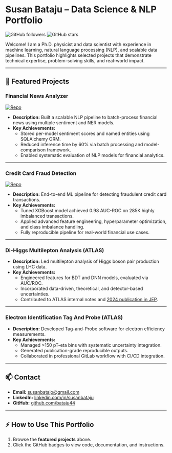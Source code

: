 # Susan Bataju – Data Science & NLP Portfolio

![GitHub followers](https://img.shields.io/github/followers/bataju44?label=Follow&style=social)
![GitHub stars](https://img.shields.io/github/stars/bataju44?style=social)

Welcome! I am a Ph.D. physicist and data scientist with experience in machine learning, natural language processing (NLP), and scalable data pipelines. This portfolio highlights selected projects that demonstrate technical expertise, problem-solving skills, and real-world impact.

---

## 💼 Featured Projects

### Financial News Analyzer
[![Repo](https://img.shields.io/badge/GitHub-Repo-blue?logo=github)](https://github.com/bataju44/financial-new-analyzer)
- **Description:** Built a scalable NLP pipeline to batch-process financial news using multiple sentiment and NER models.  
- **Key Achievements:**
  - Stored per-model sentiment scores and named entities using SQLAlchemy ORM.
  - Reduced inference time by 60% via batch processing and model-comparison framework.
  - Enabled systematic evaluation of NLP models for financial analytics.

---

### Credit Card Fraud Detection
[![Repo](https://img.shields.io/badge/GitHub-Repo-blue?logo=github)](https://github.com/bataju44/cc-fraud-detection-model)
- **Description:** End-to-end ML pipeline for detecting fraudulent credit card transactions.  
- **Key Achievements:**
  - Tuned XGBoost model achieved 0.98 AUC-ROC on 285K highly imbalanced transactions.
  - Applied advanced feature engineering, hyperparameter optimization, and class imbalance handling.
  - Fully reproducible pipeline for real-world financial use cases.

---

### Di-Higgs Multilepton Analysis (ATLAS)
- **Description:** Led multilepton analysis of Higgs boson pair production using LHC data.  
- **Key Achievements:**
  - Engineered features for BDT and DNN models, evaluated via AUC/ROC.
  - Incorporated data-driven, theoretical, and detector-based uncertainties.
  - Contributed to ATLAS internal notes and [2024 publication in JEP](https://arxiv.org/abs/2405.20040).

---

### Electron Identification Tag And Probe (ATLAS)
- **Description:** Developed Tag-and-Probe software for electron efficiency measurements.  
- **Key Achievements:**
  - Managed >150 pT-eta bins with systematic uncertainty integration.
  - Generated publication-grade reproducible outputs.
  - Collaborated in professional GitLab workflow with CI/CD integration.

---

## 📫 Contact

- **Email:** [susanbatajo@gmail.com](mailto:susanbatajo@gmail.com)  
- **LinkedIn:** [linkedin.com/in/susanbataju](https://www.linkedin.com/in/susanbataju)  
- **GitHub:** [github.com/bataju44](https://github.com/bataju44)

---

## ⚡ How to Use This Portfolio

1. Browse the **featured projects** above.  
2. Click the GitHub badges to view code, documentation, and instructions.  
